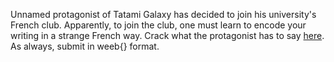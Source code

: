 Unnamed protagonist of Tatami Galaxy has decided to join his university's French club. Apparently, to join the club, one must learn to encode your writing in a strange French way. Crack what the protagonist has to say [here](files/tatami/message.txt). As always, submit in weeb{} format.
